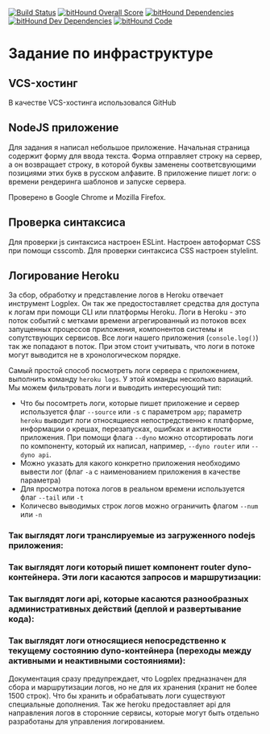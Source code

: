 [![Build Status](https://travis-ci.org/rulir/infrastructure.svg?branch=master)](https://travis-ci.org/rulir/infrastructure) 
[![bitHound Overall Score](https://www.bithound.io/github/rulir/infrastructure/badges/score.svg)](https://www.bithound.io/github/rulir/infrastructure) 
[![bitHound Dependencies](https://www.bithound.io/github/rulir/infrastructure/badges/dependencies.svg)](https://www.bithound.io/github/rulir/infrastructure/master/dependencies/npm) 
[![bitHound Dev Dependencies](https://www.bithound.io/github/rulir/infrastructure/badges/devDependencies.svg)](https://www.bithound.io/github/rulir/infrastructure/master/dependencies/npm) 
[![bitHound Code](https://www.bithound.io/github/rulir/infrastructure/badges/code.svg)](https://www.bithound.io/github/rulir/infrastructure)

# Задание по инфраструктуре  

## VCS-хостинг

В качестве VCS-хостинга использовался GitHub

## NodeJS приложение

Для задания я написал небольшое приложение. Начальная страница содержит форму для ввода текста. Форма отправляет строку на сервер, а он возвращает строку, в которой буквы заменены соответсвующими позициями этих букв в русском алфавите. В приложение пишет логи: о времени рендеринга шаблонов и запуске сервера. 

Проверено в Google Chrome и Mozilla Firefox.

## Проверка синтаксиса

Для проверки js синтаксиса настроен ESLint. Настроен автоформат CSS при помощи csscomb. Для проверки синтаксиса CSS настроен stylelint.

## Логирование Heroku

За сбор, обработку и представление логов в Heroku отвечает инструмент Logplex. Он так же предостоставляет средства для доступа к логам при помощи CLI или платформы Heroku. Логи в  Heroku - это поток событий с метками времени агрегированный из потоков всех запущенных процессов приложения, компонентов системы и сопутствующих сервисов. Все логи нашего приложения (`console.log()`) так же попадают в поток. При этом стоит учитывать, что логи в потоке могут выводится не в хронологическом порядке.

Самый простой способ посмотреть логи сервера с приложением, выполнить команду `heroku logs`. У этой команды несколько вариаций. Мы можем фильтровать логи и выводить интересующий тип:
 - Что бы посомтреть логи, которые пишет приложение и сервер используется флаг `--source` или `-s` с параметром `app`; параметр `heroku` выводит логи относящиеся непостредственно к платформе, информации о крешах, перезапусках, ошибках и активности приложения. При помощи флага `--dyno` можно отсортировать логи по компоненту, который их написал, например, `--dyno router` или `--dyno api`.
 - Можно указать для какого конкретно приложения необходимо вывести лог (флаг `-a` c наименованием приложения в качестве параметра)
 - Для просмотра потока логов в реальном времени используется флаг `--tail` или `-t`
 - Количесво выводимых строк логов можно ограничить флагом `--num` или `-n`

 ### Так выглядят логи транслируемые из загруженного nodejs приложения:

 ### Так выглядят логи который пишет компонент router dyno-контейнера. Эти логи касаются запросов и маршрутизации:

 ### Так выглядят логи api, которые касаются разнообразных административных действий (деплой и развертывание кода):

 ### Так выглядят логи относящиеся непосредственно к текущему состоянию dyno-контейнера (переходы между активными и неактивными состояниями):

 Документация сразу предупреждает, что Logplex предназначен для сбора и маршрутизации логов, но не для их хранения (хранит не более 1500 строк). Что бы хранить и обрабатывать логи существуют специальные дополнения. Так же heroku предоставляет api для направления логов в сторонние сервисы, которые могут быть отдельно разработаны для управления логированием.